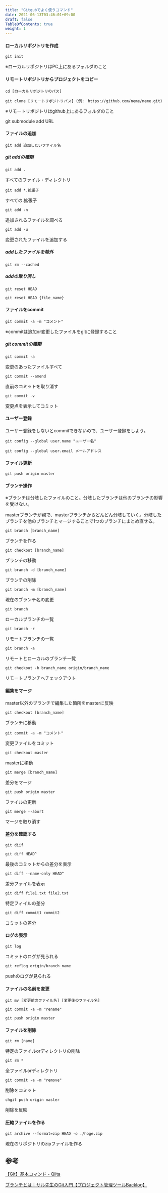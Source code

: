 ```yaml
---
title: "Gitgubでよく使うコマンド"
date: 2021-06-13T03:46:01+09:00
draft: false
TableOfContents: true
weight: 1
---
```

#### ローカルリポジトリを作成
```shell
git init
```

※ローカルリポジトリはPC上にあるフォルダのこと



#### リモートリポジトリからプロジェクトをコピー

```shell
cd [ローカルリポジトリのパス]
```

```shell
git clone [リモートリポジトリパス] (例： https://github.com/neme/neme.git)
```

※リモートリポジトリはgithub上にあるフォルダのこと

git submodule add URL



#### ファイルの追加
```shell
git add 追加したいファイル名
```



##### git addの種類

```shell
git add .
```
すべてのファイル・ディレクトリ

```shell
git add *.拡張子
```
すべての.拡張子

```shell
git add -n
```
追加されるファイルを調べる

```shell
git add -u
```
変更されたファイルを追加する



##### addしたファイルを除外
```shell
git rm --cached
```

##### addの取り消し

```shell
git reset HEAD
```

```shell
git reset HEAD {file_name}
```



#### ファイルをcommit

```shell
git commit -a -m "コメント"
```
※commitは追加or変更したファイルをgitに登録すること

##### git commitの種類

```shell
git commit -a
```
 変更のあったファイルすべて

```shell
git commit --amend
```
直前のコミットを取り消す

```shell
git commit -v
```
 変更点を表示してコミット

#### ユーザー登録

ユーザー登録をしないとcommitできないので、ユーザー登録をしよう。

```shell
git config --global user.name "ユーザー名"
```
```shell
git config --global user.email メールアドレス
```


#### ファイル更新
```shell
git push origin master
```



#### ブランチ操作
※ブランチは分岐したファイルのこと。分岐したブランチは他のブランチの影響を受けない。

masterブランチが親で、masterブランチからどんどん分岐していく。分岐したブランチを他のブランチとマージすることで1つのブランチにまとめ直せる。

```shell
git branch [branch_name]
```

ブランチを作る

```shell
git checkout [branch_name]
```

ブランチの移動

```shell
git branch -d [branch_name]
```

ブランチの削除

```shell
git branch -m [branch_name]
```

現在のブランチ名の変更

```shell
git branch
```
ローカルブランチの一覧
```shell
git branch -r
```
リモートブランチの一覧
```shell
git branch -a
```
リモートとローカルのブランチ一覧

```shell
git checkout -b branch_name origin/branch_name
```

リモートブランチへチェックアウト

#### 編集をマージ

master以外のブランチで編集した箇所をmasterに反映

```shell
git checkout [branch_name]
```

ブランチに移動

```shell
git commit -a -m "コメント"
```

変更ファイルをコミット

```shell
git checkout master
```

masterに移動

```shell
git merge [branch_name]
```

差分をマージ

```shell
git push origin master
```

ファイルの更新

```shell
git merge --abort
```

マージを取り消す

#### 差分を確認する

```shell
git diif
```

```shell
git diff HEAD^
```

最後のコミットからの差分を表示

```shell
git diff --name-only HEAD^
```

差分ファイルを表示

```shell
git diff file1.txt file2.txt
```

 特定フィイルの差分

```shell
git diff commit1 commit2
```

 コミットの差分

#### ログの表示

```shell
git log
```

コミットのログが見られる

```shell
git reflog origin/branch_name
```

 pushのログが見られる

#### ファイルの名前を変更

```shell
git mv [変更前のファイル名] [変更後のファイル名]
```

```shell
git commit -a -m "rename"
```

```shell
git push origin master
```

#### ファイルを削除

```shell
git rm [name]
```

特定のファイルorディレクトリの削除

```shell
git rm *
```

  全ファイルorディレクトリ

```shell
git commit -a -m "remove"
```

  削除をコミット

```shell
chgit push origin master
```

  削除を反映

#### 圧縮ファイルを作る

```shell
git archive --format=zip HEAD -o ./hoge.zip
```

現在のリポジトリのzipファイルを作る

## 参考

[【Git】基本コマンド - Qiita](https://qiita.com/konweb/items/621722f67fdd8f86a017)

[ブランチとは｜サル先生のGit入門【プロジェクト管理ツールBacklog】](https://backlog.com/ja/git-tutorial/stepup/01/)

